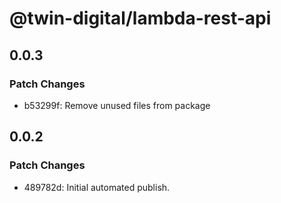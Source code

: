 # @twin-digital/lambda-rest-api

## 0.0.3

### Patch Changes

- b53299f: Remove unused files from package

## 0.0.2

### Patch Changes

- 489782d: Initial automated publish.
